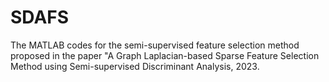 # SDAFS
The MATLAB codes for the semi-supervised feature selection method proposed in the paper "A Graph Laplacian-based Sparse Feature Selection Method using Semi-supervised Discriminant Analysis, 2023.
